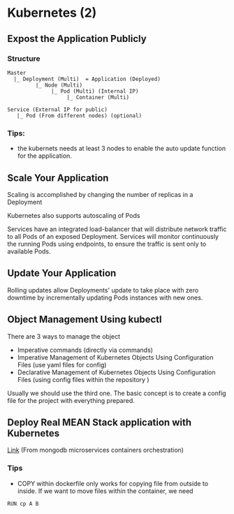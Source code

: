 # Kubernetes (2)

## Expost the Application Publicly


### Structure
```
Master  
  |_ Deployment (Multi)  = Application (Deployed)
         |_ Node (Multi)
              |_ Pod (Multi) (Internal IP) 
                   |_ Container (Multi)
```

```
Service (External IP for public)
   |_ Pod (From different nodes) (optional)

```
### Tips:

* the kubernets needs at least 3 nodes to enable the auto update function for the application.

## Scale Your Application

Scaling is accomplished by changing the number of replicas in a Deployment  

Kubernetes also supports autoscaling of Pods  

Services have an integrated load-balancer that will distribute network traffic to all Pods of an exposed Deployment. Services will monitor continuously the running Pods using endpoints, to ensure the traffic is sent only to available Pods.  

## Update Your Application
Rolling updates allow Deployments' update to take place with zero downtime by incrementally updating Pods instances with new ones.  

## Object Management Using kubectl

There are 3 ways to manage the object
* Imperative commands (directly via commands)
* Imperative Management of Kubernetes Objects Using Configuration Files (use yaml files for config)
* Declarative Management of Kubernetes Objects Using Configuration Files (using config files within the repository )

Usually we should use the third one. The basic concept is to create a config file for the project with everything prepared.

## Deploy Real MEAN Stack application with Kubernetes

[Link](https://medium.com/google-cloud/running-a-mean-stack-on-google-cloud-platform-with-kubernetes-149ca81c2b5d)
(From mongodb microservices containers orchestration)

### Tips 

* COPY within dockerfile only works for copying file from outside to inside. If we want to move files within the container, we need 
```
RUN cp A B
```







 
